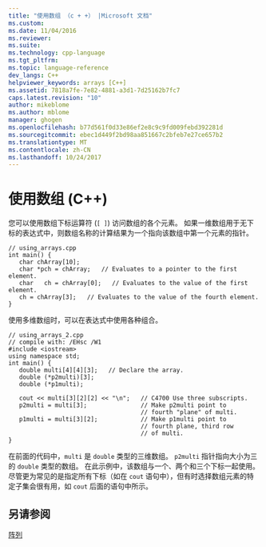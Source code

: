 ```yaml
---
title: "使用数组 （c + +） |Microsoft 文档"
ms.custom: 
ms.date: 11/04/2016
ms.reviewer: 
ms.suite: 
ms.technology: cpp-language
ms.tgt_pltfrm: 
ms.topic: language-reference
dev_langs: C++
helpviewer_keywords: arrays [C++]
ms.assetid: 7818a7fe-7e82-4881-a3d1-7d25162b7fc7
caps.latest.revision: "10"
author: mikeblome
ms.author: mblome
manager: ghogen
ms.openlocfilehash: b77d561f0d33e86ef2e8c9c9fd009febd392281d
ms.sourcegitcommit: ebec1d449f2bd98aa851667c2bfeb7e27ce657b2
ms.translationtype: MT
ms.contentlocale: zh-CN
ms.lasthandoff: 10/24/2017
---
```

# <a name="using-arrays-c"></a>使用数组 (C++)
您可以使用数组下标运算符 (`[ ]`) 访问数组的各个元素。 如果一维数组用于无下标的表达式中，则数组名称的计算结果为一个指向该数组中第一个元素的指针。  
  
```  
// using_arrays.cpp  
int main() {  
   char chArray[10];  
   char *pch = chArray;   // Evaluates to a pointer to the first element.  
   char   ch = chArray[0];   // Evaluates to the value of the first element.  
   ch = chArray[3];   // Evaluates to the value of the fourth element.  
}  
```  
  
 使用多维数组时，可以在表达式中使用各种组合。  
  
```  
// using_arrays_2.cpp  
// compile with: /EHsc /W1  
#include <iostream>  
using namespace std;  
int main() {  
   double multi[4][4][3];   // Declare the array.  
   double (*p2multi)[3];  
   double (*p1multi);  
  
   cout << multi[3][2][2] << "\n";   // C4700 Use three subscripts.  
   p2multi = multi[3];               // Make p2multi point to  
                                     // fourth "plane" of multi.  
   p1multi = multi[3][2];            // Make p1multi point to  
                                     // fourth plane, third row  
                                     // of multi.  
}  
```  
  
 在前面的代码中，`multi` 是 `double` 类型的三维数组。 `p2multi` 指针指向大小为三的 `double` 类型的数组。 在此示例中，该数组与一个、两个和三个下标一起使用。 尽管更为常见的是指定所有下标（如在 `cout` 语句中），但有时选择数组元素的特定子集会很有用，如 `cout` 后面的语句中所示。  
  
## <a name="see-also"></a>另请参阅  
 [阵列](../cpp/arrays-cpp.md)